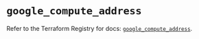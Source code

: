 # `google_compute_address`

Refer to the Terraform Registry for docs: [`google_compute_address`](https://registry.terraform.io/providers/hashicorp/google-beta/6.34.1/docs/resources/google_compute_address).
